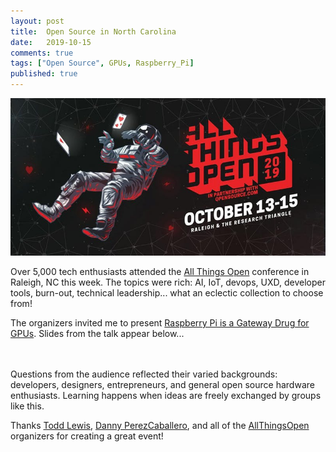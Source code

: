 ```yaml
---
layout: post
title:  Open Source in North Carolina
date:   2019-10-15
comments: true
tags: ["Open Source", GPUs, Raspberry_Pi]
published: true
---
```

<img src="/images/all_things_open_2019_north_carolina.jpg" alt="All Things Open 2019 - Raleigh, NC" title="All Things Open 2019 - Raleigh, NC">

Over 5,000 tech enthusiasts attended the [All Things Open](http://allthingsopen.org) conference in Raleigh, NC this week. The topics were rich: AI, IoT, devops, UXD, developer tools, burn-out, technical leadership... what an eclectic collection to choose from!
<!--more-->

The organizers invited me to present [Raspberry Pi is a Gateway Drug for GPUs](https://twitter.com/AllThingsOpen/status/1178751365264429059). Slides from the talk appear below...

<script async class="speakerdeck-embed" data-id="73cc428146024e28b08588cc58029dc1" data-ratio="1.77777777777778" src="//speakerdeck.com/assets/embed.js"></script> 

&nbsp;<br/>
&nbsp;<br/>
Questions from the audience reflected their varied backgrounds: developers, designers, entrepreneurs, and general open source hardware enthusiasts. Learning happens when ideas are freely exchanged by groups like this.

Thanks [Todd Lewis](http://twitter.com/toddlew), [Danny PerezCaballero](http://twitter.com/DannyJPC), and all of the [AllThingsOpen](http://twitter.com/AllThingsOpen) organizers for creating a great event!